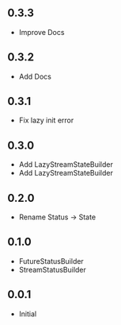 ## 0.3.3

- Improve Docs

## 0.3.2

- Add Docs

## 0.3.1

- Fix lazy init error

## 0.3.0

- Add LazyStreamStateBuilder
- Add LazyStreamStateBuilder

## 0.2.0

- Rename Status -> State

## 0.1.0

- FutureStatusBuilder
- StreamStatusBuilder

## 0.0.1

- Initial
